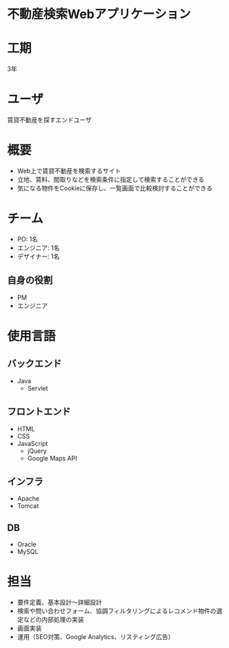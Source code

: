 
不動産検索Webアプリケーション
================

# 工期
  
3年
# ユーザ
  
賃貸不動産を探すエンドユーザ
# 概要

- Web上で賃貸不動産を検索するサイト
- 立地、賃料、間取りなどを検索条件に指定して検索することができる
- 気になる物件をCookieに保存し、一覧画面で比較検討することができる

# チーム

- PO: 1名
- エンジニア: 1名
- デザイナー: 1名

## 自身の役割

- PM
- エンジニア

# 使用言語

## バックエンド

- Java
    - Servlet

## フロントエンド

- HTML
- CSS
- JavaScript
    - jQuery
    - Google Maps API

## インフラ

- Apache
- Tomcat

## DB

- Oracle
- MySQL

# 担当

- 要件定義、基本設計～詳細設計
- 検索や問い合わせフォーム、協調フィルタリングによるレコメンド物件の選定などの内部処理の実装
- 画面実装
- 運用（SEO対策、Google Analytics、リスティング広告）
